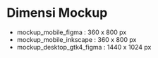 # Dimensi Mockup
- mockup_mobile_figma : 360 x 800 px
- mockup_mobile_inkscape : 360 x 800 px
- mockup_desktop_gtk4_figma : 1440 x 1024 px